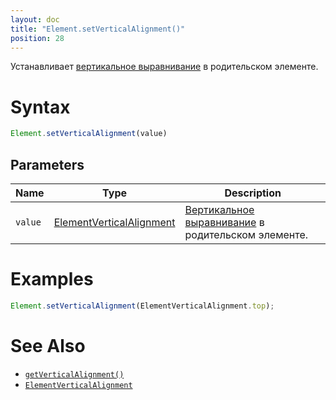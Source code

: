 ```yaml
---
layout: doc
title: "Element.setVerticalAlignment()"
position: 28
---
```


Устанавливает [вертикальное выравнивание](../ElementVerticalAlignment/) в родительском элементе.

# Syntax

```js
Element.setVerticalAlignment(value)
```

## Parameters

Name|Type|Description
----|----|-----------
`value`|[ElementVerticalAlignment](../ElementVerticalAlignment/)|[Вертикальное выравнивание](../ElementVerticalAlignment/) в родительском элементе.

# Examples

```js
Element.setVerticalAlignment(ElementVerticalAlignment.top);
```

# See Also

* [`getVerticalAlignment()`](../Element.getVerticalAlignment/)
* [`ElementVerticalAlignment`](../ElementVerticalAlignment/)
